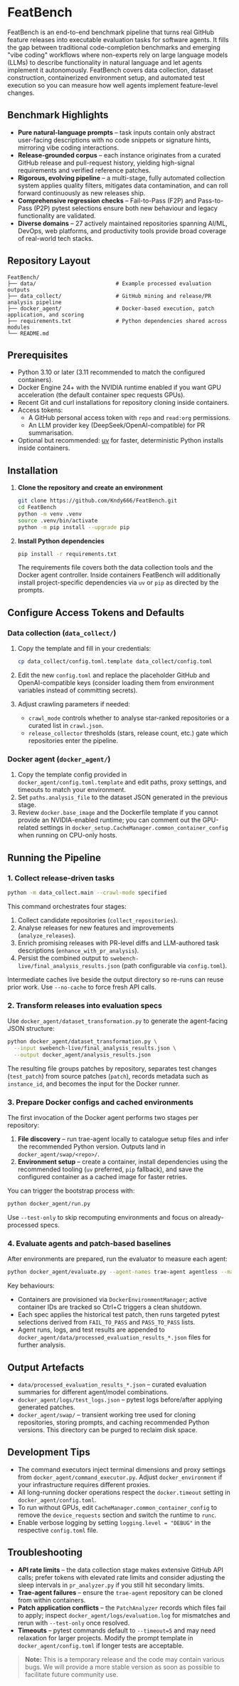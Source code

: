 # FeatBench

FeatBench is an end-to-end benchmark pipeline that turns real GitHub feature releases into executable evaluation tasks for software agents. It fills the gap between traditional code-completion benchmarks and emerging "vibe coding" workflows where non-experts rely on large language models (LLMs) to describe functionality in natural language and let agents implement it autonomously. FeatBench covers data collection, dataset construction, containerized environment setup, and automated test execution so you can measure how well agents implement feature-level changes.


## Benchmark Highlights

- **Pure natural-language prompts** – task inputs contain only abstract user-facing descriptions with no code snippets or signature hints, mirroring vibe coding interactions.
- **Release-grounded corpus** – each instance originates from a curated GitHub release and pull-request history, yielding high-signal requirements and verified reference patches.
- **Rigorous, evolving pipeline** – a multi-stage, fully automated collection system applies quality filters, mitigates data contamination, and can roll forward continuously as new releases ship.
- **Comprehensive regression checks** – Fail-to-Pass (F2P) and Pass-to-Pass (P2P) pytest selections ensure both new behaviour and legacy functionality are validated.
- **Diverse domains** – 27 actively maintained repositories spanning AI/ML, DevOps, web platforms, and productivity tools provide broad coverage of real-world tech stacks.

## Repository Layout

```
FeatBench/
├── data/                         # Example processed evaluation outputs
├── data_collect/                 # GitHub mining and release/PR analysis pipeline
├── docker_agent/                 # Docker-based execution, patch application, and scoring
├── requirements.txt              # Python dependencies shared across modules
└── README.md
```

## Prerequisites

- Python 3.10 or later (3.11 recommended to match the configured containers).
- Docker Engine 24+ with the NVIDIA runtime enabled if you want GPU acceleration (the default container spec requests GPUs).
- Recent Git and curl installations for repository cloning inside containers.
- Access tokens:
  - A GitHub personal access token with `repo` and `read:org` permissions.
  - An LLM provider key (DeepSeek/OpenAI-compatible) for PR summarisation.
- Optional but recommended: [uv](https://github.com/astral-sh/uv) for faster, deterministic Python installs inside containers.

## Installation

1. **Clone the repository and create an environment**

	```bash
	git clone https://github.com/Kndy666/FeatBench.git
	cd FeatBench
	python -m venv .venv
	source .venv/bin/activate
	python -m pip install --upgrade pip
	```

2. **Install Python dependencies**

	```bash
	pip install -r requirements.txt
	```

	The requirements file covers both the data collection tools and the Docker agent controller. Inside containers FeatBench will additionally install project-specific dependencies via `uv` or `pip` as directed by the prompts.

## Configure Access Tokens and Defaults

### Data collection (`data_collect/`)

1. Copy the template and fill in your credentials:

	```bash
	cp data_collect/config.toml.template data_collect/config.toml
	```

2. Edit the new `config.toml` and replace the placeholder GitHub and OpenAI-compatible keys (consider loading them from environment variables instead of committing secrets).

3. Adjust crawling parameters if needed:
	- `crawl_mode` controls whether to analyse star-ranked repositories or a curated list in `crawl.json`.
	- `release_collector` thresholds (stars, release count, etc.) gate which repositories enter the pipeline.

### Docker agent (`docker_agent/`)

1. Copy the template config provided in `docker_agent/config.toml.template` and edit paths, proxy settings, and timeouts to match your environment.
2. Set `paths.analysis_file` to the dataset JSON generated in the previous stage.
3. Review `docker.base_image` and the Dockerfile template if you cannot provide an NVIDIA-enabled runtime; you can comment out the GPU-related settings in `docker_setup.CacheManager.common_container_config` when running on CPU-only hosts.

## Running the Pipeline

### 1. Collect release-driven tasks

```bash
python -m data_collect.main --crawl-mode specified
```

This command orchestrates four stages:

1. Collect candidate repositories (`collect_repositories`).
2. Analyse releases for new features and improvements (`analyze_releases`).
3. Enrich promising releases with PR-level diffs and LLM-authored task descriptions (`enhance_with_pr_analysis`).
4. Persist the combined output to `swebench-live/final_analysis_results.json` (path configurable via `config.toml`).

Intermediate caches live beside the output directory so re-runs can reuse prior work. Use `--no-cache` to force fresh API calls.

### 2. Transform releases into evaluation specs

Use `docker_agent/dataset_transformation.py` to generate the agent-facing JSON structure:

```bash
python docker_agent/dataset_transformation.py \
  --input swebench-live/final_analysis_results.json \
  --output docker_agent/analysis_results.json
```

The resulting file groups patches by repository, separates test changes (`test_patch`) from source patches (`patch`), records metadata such as `instance_id`, and becomes the input for the Docker runner.

### 3. Prepare Docker configs and cached environments

The first invocation of the Docker agent performs two stages per repository:

1. **File discovery** – run trae-agent locally to catalogue setup files and infer the recommended Python version. Outputs land in `docker_agent/swap/<repo>/`.
2. **Environment setup** – create a container, install dependencies using the recommended tooling (`uv` preferred, `pip` fallback), and save the configured container as a cached image for faster retries.

You can trigger the bootstrap process with:

```bash
python docker_agent/run.py
```

Use `--test-only` to skip recomputing environments and focus on already-processed specs.

### 4. Evaluate agents and patch-based baselines

After environments are prepared, run the evaluator to measure each agent:

```bash
python docker_agent/evaluate.py --agent-names trae-agent agentless --max-instances 20
```

Key behaviours:

- Containers are provisioned via `DockerEnvironmentManager`; active container IDs are tracked so Ctrl+C triggers a clean shutdown.
- Each spec applies the historical test patch, then runs targeted pytest selections derived from `FAIL_TO_PASS` and `PASS_TO_PASS` lists.
- Agent runs, logs, and test results are appended to `docker_agent/data/processed_evaluation_results_*.json` files for further analysis.

## Output Artefacts

- `data/processed_evaluation_results_*.json` – curated evaluation summaries for different agent/model combinations.
- `docker_agent/logs/test_logs.json` – pytest logs before/after applying generated patches.
- `docker_agent/swap/` – transient working tree used for cloning repositories, storing prompts, and caching recommended Python versions. This directory can be purged to reclaim disk space.

## Development Tips

- The command executors inject terminal dimensions and proxy settings from `docker_agent/command_executor.py`. Adjust `docker_environment` if your infrastructure requires different proxies.
- All long-running docker operations respect the `docker.timeout` setting in `docker_agent/config.toml`.
- To run without GPUs, edit `CacheManager.common_container_config` to remove the `device_requests` section and switch the runtime to `runc`.
- Enable verbose logging by setting `logging.level = "DEBUG"` in the respective `config.toml` file.

## Troubleshooting

- **API rate limits** – the data collection stage makes extensive GitHub API calls; prefer tokens with elevated rate limits and consider adjusting the sleep intervals in `pr_analyzer.py` if you still hit secondary limits.
- **Trae-agent failures** – ensure the `trae-agent` repository can be cloned from within containers.
- **Patch application conflicts** – the `PatchAnalyzer` records which files fail to apply; inspect `docker_agent/logs/evaluation.log` for mismatches and rerun with `--test-only` once resolved.
- **Timeouts** – pytest commands default to `--timeout=5` and may need relaxation for larger projects. Modify the prompt template in `docker_agent/config.toml` if longer tests are acceptable.

> **Note:** This is a temporary release and the code may contain various bugs. We will provide a more stable version as soon as possible to facilitate future community use.
